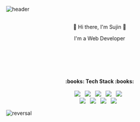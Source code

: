 ![header](https://capsule-render.vercel.app/api?type=slice&text=Sujin%20Park&color=gradient&fontColor=black)
<br/>
<br/>
 <div align="center">
 <p style="text-align:center">👋 Hi there, I'm Sujin 👋 </p>
 <p>I'm a Web Developer</p>
</div> 
<br/><br/><br/><br/><br/>

<div align="center"><b>:books: Tech Stack :books:</b></div>

<br/>
<div align = "center">
<img src="https://img.shields.io/badge/-SpringBoot-brightgreen?logo=Spring&logoColor=white&style=flat-square" /> &nbsp; 
<img src="https://img.shields.io/badge/-MySQL-4479a1?logo=MySQL&logoColor=white&style=flat-square" /> &nbsp;
<img src="https://img.shields.io/badge/-Java-b366f6?logo=Java&logoColor=white&style=flat-square" /> &nbsp;
<img src="https://img.shields.io/badge/-HTML5-e34f26?logo=HTML5&logoColor=white&style=flat-square" /> &nbsp;
<img src="https://img.shields.io/badge/-JavaScript-f7df1e?logo=JavaScript&logoColor=white&style=flat-square" /> &nbsp; 
<br/>
<img src="https://img.shields.io/badge/-CSS3-1572b6?logo=CSS3&logoColor=white&style=flat-square" /> &nbsp;
<img src="https://img.shields.io/badge/-AWS-232f32?logo=AmazonAWS&logoColor=white&style=flat-square" /> &nbsp;
<img src="https://img.shields.io/badge/-Thymeleaf-005F0F?logo=Thymeleaf&logoColor=white&style=flat-square" /> &nbsp;
<img src="https://img.shields.io/badge/-PostgeSQL-336791?logo=PostgreSQL&logoColor=white&style=flat-square" /> &nbsp;
 
</div>

![reversal](https://capsule-render.vercel.app/api?type=slice&rotate=90&section=footer&color=gradient)

